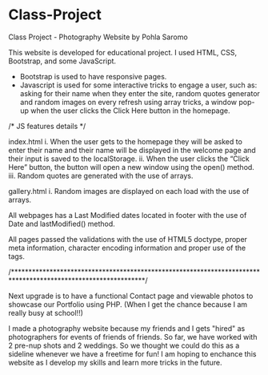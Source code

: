 # Class-Project
Class Project - Photography Website by Pohla Saromo

This website is developed for educational project. 
I used HTML, CSS, Bootstrap, and some JavaScript.

- Bootstrap is used to have responsive pages.
- Javascript is used for some interactive tricks to engage a user, such as: asking for their name when they enter the site, random quotes generator and random images on every refresh using array tricks, a window pop-up when the user clicks the Click Here button in the homepage. 

/* JS features details */

index.html
i. When the user gets to the homepage they will be asked to enter their
name and their name will be displayed in the welcome page and their input is saved to the localStorage.
ii. When the user clicks the “Click Here” button, the button will open a new window using the open() method.
iii. Random quotes are generated with the use of arrays.

gallery.html
i. Random images are displayed on each load with the use of arrays.

All webpages has a Last Modified dates located in footer with the use of Date and lastModified() method. 

All pages passed the validations with the use of HTML5 doctype, proper meta information,
character encoding information and proper use of the tags.

/**************************************************************************************************************/

Next upgrade is to have a functional Contact page and viewable photos to showcase our Portfolio using PHP. (When I get the chance because I am really busy at school!!)

I made a photography website because my friends and I gets "hired" as photographers for events of friends of friends. So far, we have worked with 2 pre-nup shots and 2 weddings. So we thought we could do this as a sideline whenever we have a freetime for fun! I am hoping to enchance this website as I develop my skills and learn more tricks in the future.


